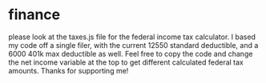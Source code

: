 # finance
 please look at the taxes.js file for the federal income tax calculator.
 I based my code off a single filer, with the current 12550 standard deductible, and a 6000 401k max deductible as well.
 Feel free to copy the code and change the net income variable at the top to get different calculated federal tax amounts. 
 Thanks for supporting me!
